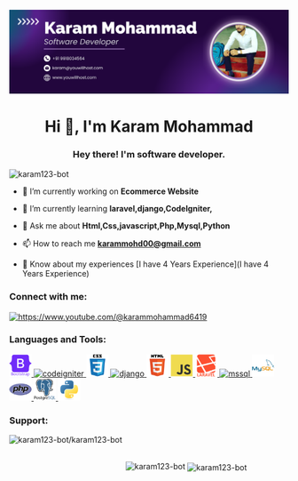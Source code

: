 ![logo](https://github.com/karam123-bot/karam123-bot/blob/main/Purple%20Abstract%20Graphic%20Design%20LinkedIn%20Article%20Cover%20Image%20(1).png)
<h1 align="center">Hi 👋, I'm Karam Mohammad</h1>
<h3 align="center">Hey there! I'm software developer.</h3>

<p align="left"> <img src="https://komarev.com/ghpvc/?username=karam123-bot&label=Profile%20views&color=0e75b6&style=flat" alt="karam123-bot" /> </p>

- 🔭 I’m currently working on **Ecommerce Website**

- 🌱 I’m currently learning **laravel,django,CodeIgniter,**

- 💬 Ask me about **Html,Css,javascript,Php,Mysql,Python**

- 📫 How to reach me **karammohd00@gmail.com**

- 📄 Know about my experiences [I have 4 Years Experience](I have 4 Years Experience)

<h3 align="left">Connect with me:</h3>
<p align="left">
<a href="https://www.youtube.com/c/https://www.youtube.com/@karammohammad6419" target="blank"><img align="center" src="https://raw.githubusercontent.com/rahuldkjain/github-profile-readme-generator/master/src/images/icons/Social/youtube.svg" alt="https://www.youtube.com/@karammohammad6419" height="30" width="40" /></a>
</p>

<h3 align="left">Languages and Tools:</h3>
<p align="left"> <a href="https://getbootstrap.com" target="_blank" rel="noreferrer"> <img src="https://raw.githubusercontent.com/devicons/devicon/master/icons/bootstrap/bootstrap-plain-wordmark.svg" alt="bootstrap" width="40" height="40"/> </a> <a href="https://codeigniter.com" target="_blank" rel="noreferrer"> <img src="https://cdn.worldvectorlogo.com/logos/codeigniter.svg" alt="codeigniter" width="40" height="40"/> </a> <a href="https://www.w3schools.com/css/" target="_blank" rel="noreferrer"> <img src="https://raw.githubusercontent.com/devicons/devicon/master/icons/css3/css3-original-wordmark.svg" alt="css3" width="40" height="40"/> </a> <a href="https://www.djangoproject.com/" target="_blank" rel="noreferrer"> <img src="https://cdn.worldvectorlogo.com/logos/django.svg" alt="django" width="40" height="40"/> </a> <a href="https://www.w3.org/html/" target="_blank" rel="noreferrer"> <img src="https://raw.githubusercontent.com/devicons/devicon/master/icons/html5/html5-original-wordmark.svg" alt="html5" width="40" height="40"/> </a> <a href="https://developer.mozilla.org/en-US/docs/Web/JavaScript" target="_blank" rel="noreferrer"> <img src="https://raw.githubusercontent.com/devicons/devicon/master/icons/javascript/javascript-original.svg" alt="javascript" width="40" height="40"/> </a> <a href="https://laravel.com/" target="_blank" rel="noreferrer"> <img src="https://raw.githubusercontent.com/devicons/devicon/master/icons/laravel/laravel-plain-wordmark.svg" alt="laravel" width="40" height="40"/> </a> <a href="https://www.microsoft.com/en-us/sql-server" target="_blank" rel="noreferrer"> <img src="https://www.svgrepo.com/show/303229/microsoft-sql-server-logo.svg" alt="mssql" width="40" height="40"/> </a> <a href="https://www.mysql.com/" target="_blank" rel="noreferrer"> <img src="https://raw.githubusercontent.com/devicons/devicon/master/icons/mysql/mysql-original-wordmark.svg" alt="mysql" width="40" height="40"/> </a> <a href="https://www.php.net" target="_blank" rel="noreferrer"> <img src="https://raw.githubusercontent.com/devicons/devicon/master/icons/php/php-original.svg" alt="php" width="40" height="40"/> </a> <a href="https://www.postgresql.org" target="_blank" rel="noreferrer"> <img src="https://raw.githubusercontent.com/devicons/devicon/master/icons/postgresql/postgresql-original-wordmark.svg" alt="postgresql" width="40" height="40"/> </a> <a href="https://www.python.org" target="_blank" rel="noreferrer"> <img src="https://raw.githubusercontent.com/devicons/devicon/master/icons/python/python-original.svg" alt="python" width="40" height="40"/> </a> </p>

<h3 align="left">Support:</h3>
<p><a href="https://www.buymeacoffee.com/karam123-bot/karam123-bot"> <img align="left" src="https://cdn.buymeacoffee.com/buttons/v2/default-yellow.png" height="50" width="210" alt="karam123-bot/karam123-bot" /></a></p><br><br>

<p><img align="left" src="https://github-readme-stats.vercel.app/api/top-langs?username=karam123-bot&show_icons=true&locale=en&layout=compact" alt="karam123-bot" /></p>

<p>&nbsp;<img align="center" src="https://github-readme-stats.vercel.app/api?username=karam123-bot&show_icons=true&locale=en" alt="karam123-bot" /></p>
